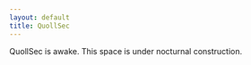 ```yaml
---
layout: default
title: QuollSec
---
```


<div class="intro">
  QuollSec is awake. This space is under nocturnal construction.
</div>